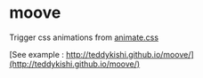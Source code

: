 moove
=====

Trigger css animations from [animate.css](https://github.com/daneden/animate.css)

[See example : http://teddykishi.github.io/moove/](http://teddykishi.github.io/moove/)
